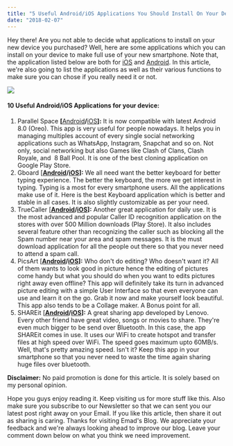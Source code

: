 ```yaml
---
title: "5 Useful Android/iOS Applications You Should Install On Your Device Right Away With Direct Links"
date: "2018-02-07"
---
```


Hey there! Are you not able to decide what applications to install on your new device you purchased? Well, here are some applications which you can install on your device to make full use of your new smartphone. Note that, the application listed below are both for [iOS](https://www.apple.com/in/ios/ios-11/) and [Android](https://www.android.com/). In this article, we're also going to list the applications as well as their various functions to make sure you can chose if you really need it or not.  
  

[![](posts/2018/02/images/5980129538_5f081c4627.jpg)](https://c1.staticflickr.com/7/6006/5980129538_5f081c4627.jpg)

  

  

#### 10 Useful Android/iOS Applications for your device:

1. Parallel Space **\[**[Android](https://goo.gl/xiacB8)**/**[iOS](https://goo.gl/WAwrMw)**\]:** It is now compatible with latest Android 8.0 (Oreo). This app is very useful for people nowadays. It helps you in managing multiples account of every single social networking applications such as WhatsApp, Instagram, Snapchat and so on. Not only, social networking but also Games like Clash of Clans, Clash Royale, and  8 Ball Pool. It is one of the best cloning application on Google Play Store.
2. Gboard \[**[Android](https://goo.gl/nbqLue)/[iOS](https://goo.gl/yMwBEQ)\]:** We all need want the better keyboard for better typing experience. The better the keyboard, the more we get interest in typing. Typing is a most for every smartphone users. All the applications make use of it. Here is the best Keyboard application which is better and stable in all cases. It is also slightly customizable as per your need.
3. TrueCaller \[**[Android](https://goo.gl/rgJMHq)/[iOS](https://goo.gl/wPwB7i)\]:** Another great application for daily use. It is the most advanced and popular Caller ID recognition application on the stores with over 500 Million downloads (Play Store). It also includes several feature other than recognizing the caller such as blocking all the Spam number near your area and spam messages. It is the must download application for all the people out there so that you never need to attend a spam call.
4. PicsArt \[**[Android](https://goo.gl/44nFXo)/[iOS](https://goo.gl/EZm8fs)\]:** Who don't do editing? Who doesn't want it? All of them wants to look good in picture hence the editing of pictures come handy but what you should do when you want to edits pictures right away even offline? This app will definitely take its turn in advanced picture editing with a simple User Interface so that even everyone can use and learn it on the go. Grab it now and make yourself look beautiful. This app also tends to be a Collage maker. A Bonus point for all.
5. SHAREit \[**[Android](https://goo.gl/7AVQwQ)/[iOS](https://itunes.apple.com/us/app/shareit-connect-transfer/id725215120?mt=8)\]:** A great sharing app developed by Lenovo. Every other friend have great video, songs or movies to share. They're even much bigger to be send over Bluetooth. In this case, the app SHAREit comes in use. It uses our WiFi to create hotspot and transfer files at high speed over WiFi. The speed goes maximum upto 60MB/s. Well, that's pretty amazing speed. Isn't it? Keep this app in your smartphone so that you never need to waste the time again sharing huge files over bluetooth.

  

**Disclaimer:** No paid promotion is done for this article. It is solely based on my personal opinion.

  

Hope you guys enjoy reading it. Keep visiting us for more stuff like this. Also make sure you subscribe to our Newsletter so that we can sent you our latest post right away on your Email. If you like this article, then share it out as sharing is caring. Thanks for visiting Emad's Blog. We appreciate your feedback and we're always looking ahead to improve our blog. Leave your comment down below on what you think we need improvement.
